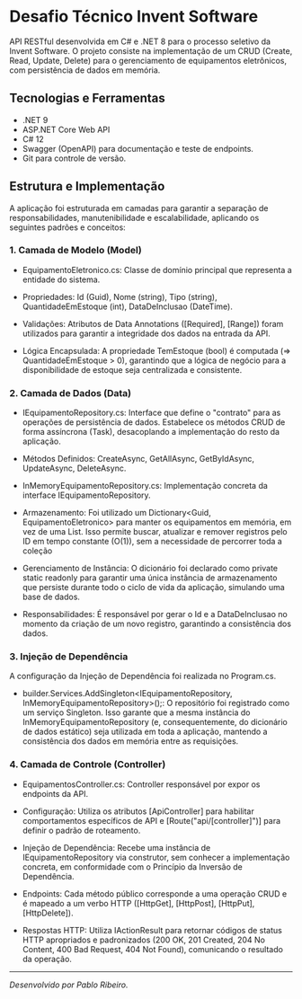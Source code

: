 # Desafio Técnico Invent Software

API RESTful desenvolvida em C# e .NET 8 para o processo seletivo da Invent Software. O projeto consiste na implementação de um CRUD (Create, Read, Update, Delete) para o gerenciamento de equipamentos eletrônicos, com persistência de dados em memória.

## Tecnologias e Ferramentas
- .NET 9
- ASP.NET Core Web API
- C# 12
- Swagger (OpenAPI) para documentação e teste de endpoints.
- Git para controle de versão.

## Estrutura e Implementação

A aplicação foi estruturada em camadas para garantir a separação de responsabilidades, manutenibilidade e escalabilidade, aplicando os seguintes padrões e conceitos:

### 1. Camada de Modelo (Model)

- EquipamentoEletronico.cs: Classe de domínio principal que representa a entidade do sistema.

- Propriedades: Id (Guid), Nome (string), Tipo (string), QuantidadeEmEstoque (int), DataDeInclusao (DateTime).

- Validações: Atributos de Data Annotations ([Required], [Range]) foram utilizados para garantir a integridade dos dados na entrada da API.

- Lógica Encapsulada: A propriedade TemEstoque (bool) é computada (=> QuantidadeEmEstoque > 0), garantindo que a lógica de negócio para a disponibilidade de estoque seja centralizada e consistente.


### 2. Camada de Dados (Data)

- IEquipamentoRepository.cs: Interface que define o "contrato" para as operações de persistência de dados. Estabelece os métodos CRUD de forma assíncrona (Task), desacoplando a implementação do resto da aplicação.

- Métodos Definidos: CreateAsync, GetAllAsync, GetByIdAsync, UpdateAsync, DeleteAsync.

- InMemoryEquipamentoRepository.cs: Implementação concreta da interface IEquipamentoRepository.

- Armazenamento: Foi utilizado um Dictionary<Guid, EquipamentoEletronico> para manter os equipamentos em memória, em vez de uma List. Isso permite buscar, atualizar e remover registros pelo ID em tempo constante (O(1)), sem a necessidade de percorrer toda a coleção

- Gerenciamento de Instância: O dicionário foi declarado como private static readonly para garantir uma única instância de armazenamento que persiste durante todo o ciclo de vida da aplicação, simulando uma base de dados.

- Responsabilidades: É responsável por gerar o Id e a DataDeInclusao no momento da criação de um novo registro, garantindo a consistência dos dados.

### 3. Injeção de Dependência

A configuração da Injeção de Dependência foi realizada no Program.cs.

- builder.Services.AddSingleton<IEquipamentoRepository, InMemoryEquipamentoRepository>();: O repositório foi registrado como um serviço Singleton. Isso garante que a mesma instância do InMemoryEquipamentoRepository (e, consequentemente, do dicionário de dados estático) seja utilizada em toda a aplicação, mantendo a consistência dos dados em memória entre as requisições.

### 4. Camada de Controle (Controller)

- EquipamentosController.cs: Controller responsável por expor os endpoints da API.

- Configuração: Utiliza os atributos [ApiController] para habilitar comportamentos específicos de API e [Route("api/[controller]")] para definir o padrão de roteamento.

- Injeção de Dependência: Recebe uma instância de IEquipamentoRepository via construtor, sem conhecer a implementação concreta, em conformidade com o Princípio da Inversão de Dependência.

- Endpoints: Cada método público corresponde a uma operação CRUD e é mapeado a um verbo HTTP ([HttpGet], [HttpPost], [HttpPut], [HttpDelete]).

- Respostas HTTP: Utiliza IActionResult para retornar códigos de status HTTP apropriados e padronizados (200 OK, 201 Created, 204 No Content, 400 Bad Request, 404 Not Found), comunicando o resultado da operação.

---

*Desenvolvido por Pablo Ribeiro.*




